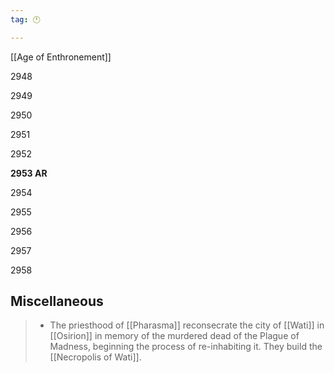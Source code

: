 ```yaml
---
tag: 🕛

---
```

[[Age of Enthronement]]


2948

2949

2950

2951

2952

**2953 AR**

2954

2955

2956

2957

2958



## Miscellaneous

>  - The priesthood of [[Pharasma]] reconsecrate the city of [[Wati]] in [[Osirion]] in memory of the murdered dead of the Plague of Madness, beginning the process of re-inhabiting it. They build the [[Necropolis of Wati]].






